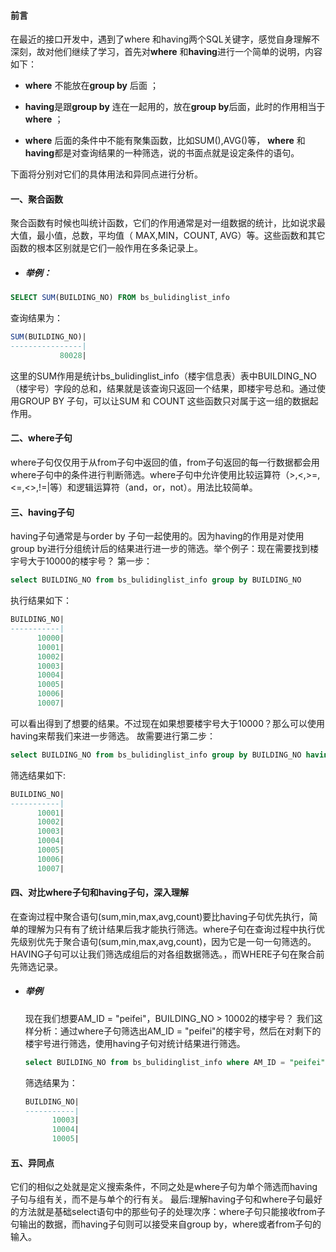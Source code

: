 #### 前言

在最近的接口开发中，遇到了where 和having两个SQL关键字，感觉自身理解不深刻，故对他们继续了学习，首先对**where** 和**having**进行一个简单的说明，内容如下：

+ **where** 不能放在**group by** 后面 ；

+ **having**是跟**group by** 连在一起用的，放在**group by**后面，此时的作用相当于**where** ；

+ **where** 后面的条件中不能有聚集函数，比如SUM(),AVG()等， **where** 和**having**都是对查询结果的一种筛选，说的书面点就是设定条件的语句。

下面将分别对它们的具体用法和异同点进行分析。

#### 一、聚合函数

聚合函数有时候也叫统计函数，它们的作用通常是对一组数据的统计，比如说求最大值，最小值，总数，平均值（ MAX,MIN，COUNT, AVG）等。这些函数和其它函数的根本区别就是它们一般作用在多条记录上。

+ ##### 举例：

```sql
SELECT SUM(BUILDING_NO) FROM bs_bulidinglist_info
```

查询结果为：

```sql
SUM(BUILDING_NO)|
----------------|
           80028|
```

这里的SUM作用是统计bs_bulidinglist_info（楼宇信息表）表中BUILDING_NO（楼宇号）字段的总和，结果就是该查询只返回一个结果，即楼宇号总和。通过使用GROUP BY 子句，可以让SUM 和 COUNT 这些函数只对属于这一组的数据起作用。

#### 二、where子句

where子句仅仅用于从from子句中返回的值，from子句返回的每一行数据都会用where子句中的条件进行判断筛选。where子句中允许使用比较运算符（>,<,>=,<=,<>,!=|等）和逻辑运算符（and，or，not）。用法比较简单。

#### 三、having子句

having子句通常是与order by 子句一起使用的。因为having的作用是对使用group by进行分组统计后的结果进行进一步的筛选。举个例子：现在需要找到楼宇号大于10000的楼宇号？ 第一步：

```sql
select BUILDING_NO from bs_bulidinglist_info group by BUILDING_NO
```

执行结果如下：

```sql
BUILDING_NO|
-----------|
      10000|
      10001|
      10002|
      10003|
      10004|
      10005|
      10006|
      10007|
```

可以看出得到了想要的结果。不过现在如果想要楼宇号大于10000？那么可以使用having来帮我们来进一步筛选。 故需要进行第二步：

```sql
select BUILDING_NO from bs_bulidinglist_info group by BUILDING_NO having BUILDING_NO > 10000
```

筛选结果如下:

```sql
BUILDING_NO|
-----------|
      10001|
      10002|
      10003|
      10004|
      10005|
      10006|
      10007|
```

#### 四、对比where子句和having子句，深入理解

在查询过程中聚合语句(sum,min,max,avg,count)要比having子句优先执行，简单的理解为只有有了统计结果后我才能执行筛选。where子句在查询过程中执行优先级别优先于聚合语句(sum,min,max,avg,count)，因为它是一句一句筛选的。HAVING子句可以让我们筛选成组后的对各组数据筛选。，而WHERE子句在聚合前先筛选记录。

+ ##### 举例

  现在我们想要AM_ID = "peifei"，BUILDING_NO > 10002的楼宇号？ 我们这样分析：通过where子句筛选出AM_ID = "peifei"的楼宇号，然后在对剩下的楼宇号进行筛选，使用having子句对统计结果进行筛选。

  ```sql
  select BUILDING_NO from bs_bulidinglist_info where AM_ID = "peifei" group by BUILDING_NO having BUILDING_NO > 10002
  ```

  筛选结果为：

  ```sql
  BUILDING_NO|
  -----------|
        10003|
        10004|
        10005|
  ```

#### 五、异同点

它们的相似之处就是定义搜索条件，不同之处是where子句为单个筛选而having子句与组有关，而不是与单个的行有关。 最后:理解having子句和where子句最好的方法就是基础select语句中的那些句子的处理次序：where子句只能接收from子句输出的数据，而having子句则可以接受来自group by，where或者from子句的输入。